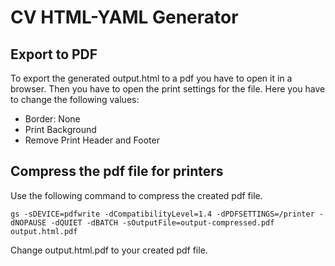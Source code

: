 # CV HTML-YAML Generator

## Export to PDF

To export the generated output.html to a pdf you have to open it in a browser.
Then you have to open the print settings for the file.
Here you have to change the following values:
 - Border: None
 - Print Background
 - Remove Print Header and Footer 


## Compress the pdf file for printers

Use the following command to compress the created pdf file.
```
gs -sDEVICE=pdfwrite -dCompatibilityLevel=1.4 -dPDFSETTINGS=/printer -dNOPAUSE -dQUIET -dBATCH -sOutputFile=output-compressed.pdf output.html.pdf
```

Change output.html.pdf to your created pdf file.